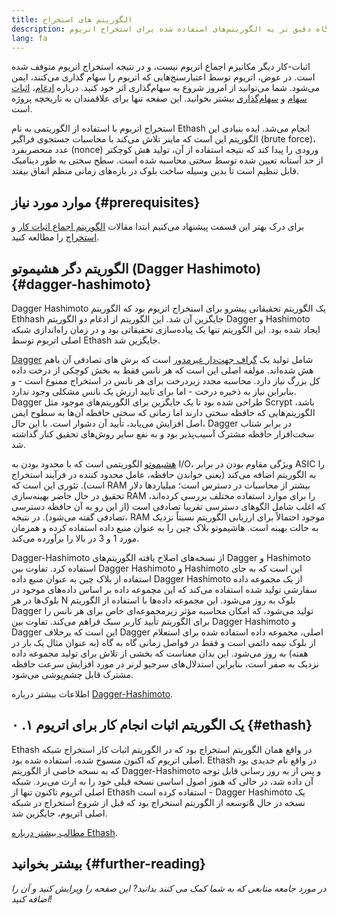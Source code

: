 ```yaml
---
title: الگوریتم های استخراج
description: نگاه دقیق تر به الگوریتم‌های استفاده شده برای استخراج اتریوم.
lang: fa
---
```


<InfoBanner emoji=":wave:">
اثبات-کار دیگر مکانیزم اجماع اتریوم نیست، و در نتیجه استخراج اتریوم متوفف شده است. در عوض، اتریوم توسط اعتبارسنج‌هایی که اتریوم را سهام گذاری می‌کنند، ایمن می‌شود. شما می‌توانید از امروز شروع به سهام‌گذاری اتر خود کنید. درباره‌ <a href='/roadmap/merge/'>ادغام</a>، <a href='/developers/docs/consensus-mechanisms/pos/'>اثبات سهام</a> و <a href='/staking/'>سهام‌گذاری</a> بیشتر بخوانید. این صفحه تنها برای علاقمندان به تاریخچه پروژه است.
</InfoBanner>

استخراج اتریوم با استفاده از الگوریتمی به نام Ethash انجام می‌شد. ایده بنیادی این الگوریتم این است که ماینر تلاش می‌کند با محاسبات جستجوی فراگیر (brute force)، عدد منحصربفرد (nonce) ورودی را پیدا کند که نتیجه استفاده از آن، تولید هش کوچکتر از حد آستانه تعیین شده توسط سختی محاسبه شده است. سطح سختی به طور دینامیک قابل تنظیم است تا بدین وسیله ساخت بلوک در بازه‌های زمانی منظم اتفاق بیفتد.

## موارد مورد نیاز {#prerequisites}

برای درک بهتر این قسمت پیشنهاد می‌کنیم ابتدا مقالات [الگوریتم اجماع اثبات کار](/developers/docs/consensus-mechanisms/pow) و [استخراج](/developers/docs/consensus-mechanisms/pow/mining) را مطالعه کنید.

## الگوریتم دگر هشیموتو (Dagger Hashimoto) {#dagger-hashimoto}

Dagger Hashimoto یک الگوریتم تحقیقاتی پیشرو برای استخراج اتریوم بود که الگوریتم Ethhash جایگزین آن شد. این الگوریتم از ادغام دو الگوریتم Dagger و Hashimoto ایجاد شده بود. این الگوریتم تنها یک پیاده‌سازی تحقیقاتی بود و در زمان راه‌اندازی شبکه اصلی اتریوم توسط Ethash جایگزین شد.

[Dagger](http://www.hashcash.org/papers/dagger.html) شامل تولید یک [گراف جهت‌دار غیرمدور](https://en.wikipedia.org/wiki/Directed_acyclic_graph) است که برش های تصادفی آن باهم هش شده‌اند. مولفه اصلی این است که هر نانس فقط به بخش کوچکی از درخت داده کل بزرگ نیاز دارد. محاسبه مجدد زیردرخت برای هر نانس در استخراج ممنوع است - و بنابراین نیاز به ذخیره درخت - اما برای تایید ارزش یک نانس مشکلی وجود ندارد. Dagger طراحی شده بود تا یک جایگزین برای الگوریتم‌های موجود مثل Scrypt باشد، الگوریتم‌هایی که حافظه سختی دارند اما زمانی که سختی حافظه آن‌ها به سطوح ایمن اصل افزایش می‌یابد، تأیید آن دشوار است. با این حال، Dagger در برابر شتاب سخت‌افزار حافظه مشترک آسیب‌پذیر بود و به نفع سایر روش‌های تحقیق کنار گذاشته شد.

[هشیموتو](http://diyhpl.us/%7Ebryan/papers2/bitcoin/meh/hashimoto.pdf) الگوریتمی است که با محدود بودن به I/O، ویژگی مقاوم بودن در برابر ASIC را به الگوریتم اضافه می‌کند (یعنی خواندن حافظه، عامل محدود کننده در فرآیند استخراج است). تئوری این است که RAM بیشتر از محاسبات در دسترس است؛ میلیاردها دلار تحقیق در حال حاضر بهینه‌سازی RAM را برای موارد استفاده مختلف بررسی کرده‌اند، که اغلب شامل الگوهای دسترسی تقریبا تصادفی است (از این رو به آن حافظه دسترسی تصادفی گفته می‌شود). در نتیجه، RAM موجود احتمالاً برای ارزیابی الگوریتم نسبتاً نزدیک به حالت بهینه است. هاشیموتو بلاک چین را به عنوان منبع داده استفاده کرده و همزمان مورد 1 و 3 در بالا را برآورده می‌کند.

Dagger-Hashimoto از نسخه‌های اصلاح یافته الگوریتم‌های Dagger و Hashimoto استفاده کرد. تفاوت بین Dagger Hashimoto و Hashimoto این است که به جای استفاده از بلاک چین به عنوان منبع داده Dagger Hashimoto از یک مجموعه داده سفارشی تولید شده استفاده می‌کند که این مچموعه داده بر اساس داده‌های موجود در بلوک‌ها در هر N بلوک به روز می‌شود. این مجموعه داده‌ها با استفاده از الگوریتم Dagger تولید می‌شود، که امکان محاسبه مؤثر زیرمجموعه‌ای خاص برای هر نانس را برای الگوریتم تأیید کاربر سبک فراهم می‌کند. تفاوت بین Dagger Hashimoto و Dagger این است که برخلاف Dagger اصلی، مجموعه داده استفاده شده برای استعلام از بلوک نیمه دائمی است و فقط در فواصل زمانی گاه به گاه (به عنوان مثال یک بار در هفته) به روز می‌شود. این بدان معناست که بخشی از تلاش برای تولید مجموعه داده نزدیک به صفر است، بنابراین استدلال‌های سرجیو لرنر در مورد افزایش سرعت حافظه مشترک قابل چشم‌پوشی می‌شود.

اطلاعات بیشتر درباره‌ [Dagger-Hashimoto](/developers/docs/consensus-mechanisms/pow/mining/mining-algorithms/dagger-hashimoto).

## یک الگوریتم اثبات انجام کار برای اتریوم ۱. ۰ {#ethash}

Ethash در واقع همان الگوریتم استخراج بود که در الگوریتم اثبات کار استخراج شبکه‌ اصلی اتریوم که اکنون منسوخ شده، استفاده شده بود. Ethash در واقع نام جدیدی بود که به نسخه خاصی از الگوریتم Dagger-Hashimoto و پس از به روز رسانی قابل توجه آن داده شد، در حالی که هنوز اصول اساسی نسخه قبلی خود را به ارث می‌برد. شبکه‌ اصلی اتریوم تاکنون تنها از Ethash استفاده کرده است - Dagger Hashimoto یک نسخه در حال &توسعه از الگوریتم استخراج بود که قبل از شروع استخراج در شبکه‌ اصلی اتریوم، جایگزین شد.

[مطالب بیشتر درباره Ethash](/developers/docs/consensus-mechanisms/pow/mining/mining-algorithms/ethash).

## بیشتر بخوانید {#further-reading}

_در مورد جامعه منابعی که به شما کمک می کنند بدانید? این صفحه را ویرایش کنید و آن را اضافه کنید!_
